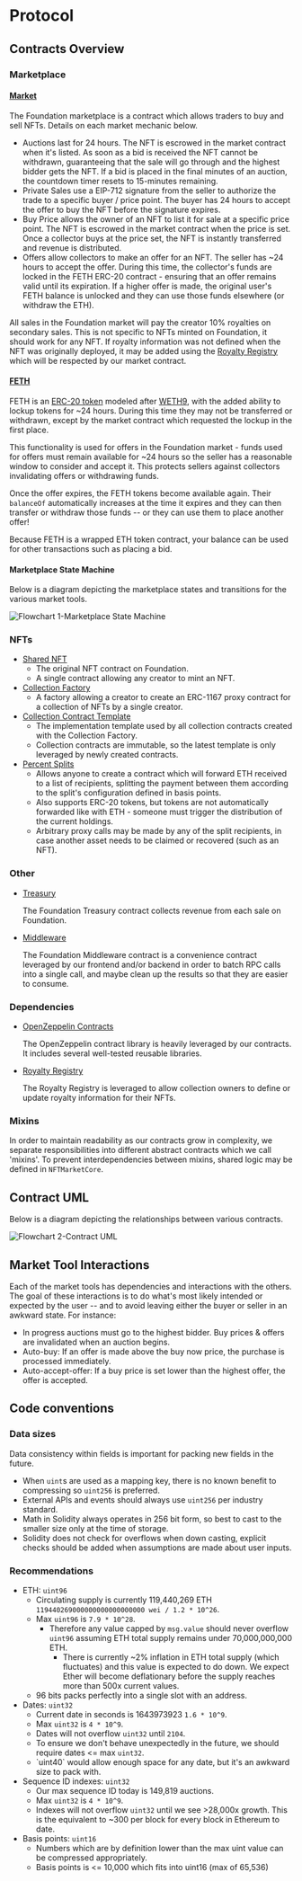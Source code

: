# Protocol

## Contracts Overview

### Marketplace

#### [Market](fndnftmarket.md)

The Foundation marketplace is a contract which allows traders to buy and sell NFTs. Details on each market mechanic below.

* Auctions last for 24 hours. The NFT is escrowed in the market contract when it's listed. As soon as a bid is received the NFT cannot be withdrawn, guaranteeing that the sale will go through and the highest bidder gets the NFT. If a bid is placed in the final minutes of an auction, the countdown timer resets to 15-minutes remaining.
* Private Sales use a EIP-712 signature from the seller to authorize the trade to a specific buyer / price point. The buyer has 24 hours to accept the offer to buy the NFT before the signature expires.
* Buy Price allows the owner of an NFT to list it for sale at a specific price point. The NFT is escrowed in the market contract when the price is set. Once a collector buys at the price set, the NFT is instantly transferred and revenue is distributed.
* Offers allow collectors to make an offer for an NFT. The seller has \~24 hours to accept the offer. During this time, the collector's funds are locked in the FETH ERC-20 contract - ensuring that an offer remains valid until its expiration. If a higher offer is made, the original user's FETH balance is unlocked and they can use those funds elsewhere (or withdraw the ETH).

All sales in the Foundation market will pay the creator 10% royalties on secondary sales. This is not specific to NFTs minted on Foundation, it should work for any NFT. If royalty information was not defined when the NFT was originally deployed, it may be added using the [Royalty Registry](https://royaltyregistry.xyz/) which will be respected by our market contract.

#### [FETH](feth.md)

FETH is an [ERC-20 token](https://eips.ethereum.org/EIPS/eip-20) modeled after [WETH9](https://etherscan.io/address/0xc02aaa39b223fe8d0a0e5c4f27ead9083c756cc2#code), with the added ability to lockup tokens for \~24 hours. During this time they may not be transferred or withdrawn, except by the market contract which requested the lockup in the first place.

This functionality is used for offers in the Foundation market - funds used for offers must remain available for \~24 hours so the seller has a reasonable window to consider and accept it. This protects sellers against collectors invalidating offers or withdrawing funds.

Once the offer expires, the FETH tokens become available again. Their `balanceOf` automatically increases at the time it expires and they can then transfer or withdraw those funds -- or they can use them to place another offer!

Because FETH is a wrapped ETH token contract, your balance can be used for other transactions such as placing a bid.

#### **Marketplace State Machine**

Below is a diagram depicting the marketplace states and transitions for the various market tools.

![Flowchart 1-Marketplace State Machine](https://user-images.githubusercontent.com/14855515/161260593-2bc20f67-4c70-4450-b3a2-eea5a7cd45ff.png)

### NFTs

* [Shared NFT](fndnft721.md)
  * The original NFT contract on Foundation.
  * A single contract allowing any creator to mint an NFT.
* [Collection Factory](fndcollectionfactory.md)
  * A factory allowing a creator to create an ERC-1167 proxy contract for a collection of NFTs by a single creator.
* [Collection Contract Template](collectioncontract.md)
  * The implementation template used by all collection contracts created with the Collection Factory.
  * Collection contracts are immutable, so the latest template is only leveraged by newly created contracts.
* [Percent Splits](percentspliteth.md)
  * Allows anyone to create a contract which will forward ETH received to a list of recipients, splitting the payment between them according to the split's configuration defined in basis points.
  * Also supports ERC-20 tokens, but tokens are not automatically forwarded like with ETH - someone must trigger the distribution of the current holdings.
  * Arbitrary proxy calls may be made by any of the split recipients, in case another asset needs to be claimed or recovered (such as an NFT).

### Other

*   [Treasury](foundationtreasury.md)

    The Foundation Treasury contract collects revenue from each sale on Foundation.
*   [Middleware](fndmiddleware.md)

    The Foundation Middleware contract is a convenience contract leveraged by our frontend and/or backend in order to batch RPC calls into a single call, and maybe clean up the results so that they are easier to consume.

### Dependencies

*   [OpenZeppelin Contracts](https://openzeppelin.com/contracts/)

    The OpenZeppelin contract library is heavily leveraged by our contracts. It includes several well-tested reusable libraries.
*   [Royalty Registry](https://royaltyregistry.xyz/)

    The Royalty Registry is leveraged to allow collection owners to define or update royalty information for their NFTs.

### Mixins

In order to maintain readability as our contracts grow in complexity, we separate responsibilities into different abstract contracts which we call 'mixins'. To prevent interdependencies between mixins, shared logic may be defined in `NFTMarketCore`.

## Contract UML

Below is a diagram depicting the relationships between various contracts.

![Flowchart 2-Contract UML](https://user-images.githubusercontent.com/14855515/161260681-64774e18-d429-46ba-8c35-52efa0eb92e3.png)

## Market Tool Interactions

Each of the market tools has dependencies and interactions with the others. The goal of these interactions is to do what's most likely intended or expected by the user -- and to avoid leaving either the buyer or seller in an awkward state. For instance:

* In progress auctions must go to the highest bidder. Buy prices & offers are invalidated when an auction begins.&#x20;
* Auto-buy: If an offer is made above the buy now price, the purchase is processed immediately.
* Auto-accept-offer: If a buy price is set lower than the highest offer, the offer is accepted.

## Code conventions

### Data sizes

Data consistency within fields is important for packing new fields in the future.

* When `uint`s are used as a mapping key, there is no known benefit to compressing so `uint256` is preferred.
* External APIs and events should always use `uint256` per industry standard.
* Math in Solidity always operates in 256 bit form, so best to cast to the smaller size only at the time of storage.
* Solidity does not check for overflows when down casting, explicit checks should be added when assumptions are made about user inputs.

### Recommendations

* ETH: `uint96`
  * Circulating supply is currently 119,440,269 ETH `119440269000000000000000000 wei / 1.2 * 10^26`.
  * Max `uint96` is `7.9 * 10^28`.
    * Therefore any value capped by `msg.value` should never overflow `uint96` assuming ETH total supply remains under 70,000,000,000 ETH.
      * There is currently \~2% inflation in ETH total supply (which fluctuates) and this value is expected to do down. We expect Ether will become deflationary before the supply reaches more than 500x current values.
  * 96 bits packs perfectly into a single slot with an address.
* Dates: `uint32`
  * Current date in seconds is 1643973923 `1.6 * 10^9`.
  * Max `uint32` is `4 * 10^9`.
  * Dates will not overflow `uint32` until `2104`.
  * To ensure we don't behave unexpectedly in the future, we should require dates <= max `uint32`.
  * \`uint40\` would allow enough space for any date, but it's an awkward size to pack with.
* Sequence ID indexes: `uint32`
  * Our max sequence ID today is 149,819 auctions.
  * Max `uint32` is `4 * 10^9`.
  * Indexes will not overflow `uint32` until we see >28,000x growth. This is the equivalent to \~300 per block for every block in Ethereum to date.
* Basis points: `uint16`
  * Numbers which are by definition lower than the max uint value can be compressed appropriately.
  * Basis points is <= 10,000 which fits into uint16 (max of 65,536)
